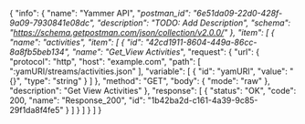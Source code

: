 {
  "info": {
    "name": "Yammer API",
    "_postman_id": "6e51da09-22d0-428f-9a09-7930841e08dc",
    "description": "TODO: Add Description",
    "schema": "https://schema.getpostman.com/json/collection/v2.0.0/"
  },
  "item": [
    {
      "name": "activities",
      "item": [
        {
          "id": "42cd1911-8604-449a-86cc-8a8fb5beb134",
          "name": "Get_View Activities_",
          "request": {
            "url": {
              "protocol": "http",
              "host": "example.com",
              "path": [
                ":yamURI/streams/activities.json"
              ],
              "variable": [
                {
                  "id": "yamURI",
                  "value": "{}",
                  "type": "string"
                }
              ]
            },
            "method": "GET",
            "body": {
              "mode": "raw"
            },
            "description": "Get View Activities"
          },
          "response": [
            {
              "status": "OK",
              "code": 200,
              "name": "Response_200",
              "id": "1b42ba2d-c161-4a39-9c85-29f1da8f4fe5"
            }
          ]
        }
      ]
    }
  ]
}
